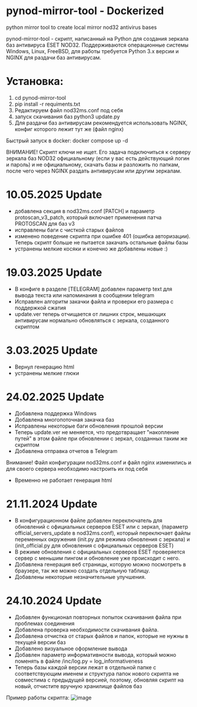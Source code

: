# pynod-mirror-tool - Dockerized

python mirror tool  to create local mirror nod32 antivirus bases

pynod-mirror-tool  - скрипт, написанный на Рython для создания зеркала баз антивируса ESET NOD32. Поддерживаются операционные системы Windows, Linux, FreeBSD, для работы требуется Python 3.x версии и NGINX для раздачи баз антивирусам.

# Установка:
1) cd pynod-mirror-tool
2) pip install -r requiments.txt
3) Редактируем файл nod32ms.conf под себя
4) запуск скачивания баз python3 update.py
5) Для раздачи баз антивирусам рекомендуется использовать NGINX, конфиг которого лежит тут же (файл nginx)


Быстрый запуск в docker: docker compose up -d

ВНИМАНИЕ! Скрипт ключи не ищет. Его задача подключиться к серверу зеркала баз NOD32 официальному (если у вас есть действующий логин и пароль) и не официальному, скачать базы и разложить
по папкам, после чего через NGINX раздать антивирусам или другим зеркалам.

# 10.05.2025 Update
+ добавлена секция в nod32ms.conf [PATCH] и параметр protoscan_v3_patch, который включает применения патча PROTOSCAN для баз v3
+ исправлены баги с чисткой старых файлов
+ изменено поведение скрипта при ошибке 401 (ошибка авторизации). Теперь скрипт больше не пытается закачать остальные файлы базы
+ устранены мелкие косяки и конечно же добавлены новые :) 

# 19.03.2025 Update
+ В конфиге в разделе [TELEGRAM] добавлен параметр text для вывода текста или напоминания в сообщении telegram
+ Исправлен алгоритм закачки файла и проверки его размера с поддержкой сжатия
+ update.ver теперь отчищается от лишних строк, мешающих антивирусам нормально обновляться с зеркала, созданного скриптом

# 3.03.2025 Update
+ Вернул генерацию html
+ устранены мелкие глюки

# 24.02.2025 Update
+ Добавлена поддержка Windows
+ Добавлена многопоточная закачка баз
+ Исправлены некоторые баги обновления прошлой версии
+ Теперь update.ver не меняется, что предотвращает "накопление путей" в этом файле при обновлении с зеркал, созданных таким же скриптом
+ Добавлена отправка отчетов в Telegram

Внимание!  Файл конфигурации nod32ms.conf и файл nginx изменились и для своего сервера необходимо настроить их под себя
- Временно не работает генерация html
  
# 21.11.2024 Update
+ В конфигурационном файле добавлен переключатель для обновлений с официальных серверов ESET или с зеркал, (параметр official_servers_update в nod32ms.conf),
  который переключает файлы переменных окружения (init.py для режима обновления с зеркала) и  (init_official.py для обновления с официальных серверов ESET)
+ В режиме обновления с официальных серверов ESET проверяется сервер с меньшим пингом и обновление уже происходит с него.
+ Добавлена генерация веб страницы, которую можно посмотреть в браузере, так же можно создать отдельную таблицу.
+ Добавлены некоторые незначительные улучшения.

# 24.10.2024 Update
+ Добавлен функционал повторных попыток скачивания файла при проблемах соединения
+ Добавлена проверка необходимости скачивания файла.
+ Добавлена отчистка от старых файлов и папок, которые не нужны в текущей версии баз
+ Добавлено визуальное оформление вывода
+ Добавлен параметр информативности вывода, который можно поменять в файле /inc/log.py = log_informativeness
+ Теперь базы каждой версии лежат в отдельной папке с соответствующим именем и структура папок нового скрипта не совместима с предыдущей  версией, поэтому, обновляя скрипт на новый, отчистите вручную хранилище файлов баз

Пример работы скрипта:
![image](https://github.com/user-attachments/assets/fb27198b-6a60-435f-b1a9-076e99aaca23)

